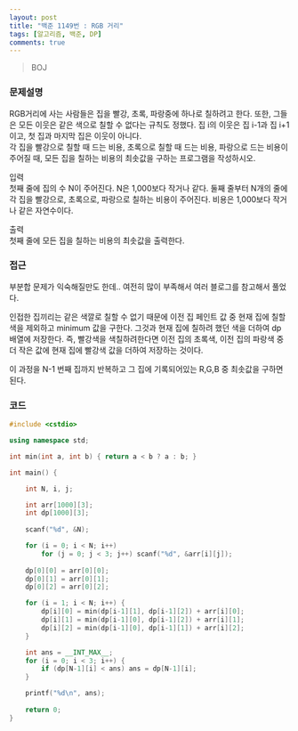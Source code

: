 ```yaml
---
layout: post
title: "백준 1149번 : RGB 거리"
tags: [알고리즘, 백준, DP]
comments: true
---
```


> BOJ  

### 문제설명  
RGB거리에 사는 사람들은 집을 빨강, 초록, 파랑중에 하나로 칠하려고 한다. 또한, 그들은 모든 이웃은 같은 색으로 칠할 수 없다는 규칙도 정했다.
집 i의 이웃은 집 i-1과 집 i+1이고, 첫 집과 마지막 집은 이웃이 아니다.  
각 집을 빨강으로 칠할 때 드는 비용, 초록으로 칠할 때 드는 비용, 파랑으로 드는 비용이 주어질 때, 모든 집을 칠하는 비용의 최솟값을 구하는 프로그램을 작성하시오.  

입력  
첫째 줄에 집의 수 N이 주어진다. N은 1,000보다 작거나 같다. 둘째 줄부터 N개의 줄에 각 집을 빨강으로, 초록으로, 파랑으로 칠하는 비용이 주어진다. 비용은 1,000보다 작거나 같은 자연수이다.  

출력  
첫째 줄에 모든 집을 칠하는 비용의 최솟값을 출력한다.  

### 접근  
부분합 문제가 익숙해질만도 한데.. 여전히 많이 부족해서 여러 블로그를 참고해서 풀었다.  

인접한 집끼리는 같은 색깔로 칠할 수 없기 때문에 이전 집 페인트 값 중 현재 집에 칠할 색을 제외하고 minimum 값을 구한다. 그것과 현재 집에 칠하려 했던 색을 더하여 dp 배열에 저장한다. 즉, 빨강색을 색칠하려한다면 이전 집의 초록색, 이전 집의 파랑색 중 더 작은 값에 현재 집에 빨강색 값을 더하여 저장하는 것이다.  

이 과정을 N-1 번째 집까지 반복하고 그 집에 기록되어있는 R,G,B 중 최솟값을 구하면 된다.  

### 코드  
~~~c++
#include <cstdio>

using namespace std;

int min(int a, int b) { return a < b ? a : b; }

int main() {

    int N, i, j;

    int arr[1000][3];
    int dp[1000][3];
    
    scanf("%d", &N);

    for (i = 0; i < N; i++)
        for (j = 0; j < 3; j++) scanf("%d", &arr[i][j]);
    
    dp[0][0] = arr[0][0];
    dp[0][1] = arr[0][1];
    dp[0][2] = arr[0][2];

    for (i = 1; i < N; i++) {
        dp[i][0] = min(dp[i-1][1], dp[i-1][2]) + arr[i][0];
        dp[i][1] = min(dp[i-1][0], dp[i-1][2]) + arr[i][1];
        dp[i][2] = min(dp[i-1][0], dp[i-1][1]) + arr[i][2];
    }

    int ans = __INT_MAX__;
    for (i = 0; i < 3; i++) {
        if (dp[N-1][i] < ans) ans = dp[N-1][i];
    }

    printf("%d\n", ans);
    
    return 0;
}
~~~